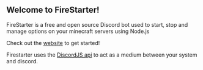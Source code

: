 ## Welcome to FireStarter!

FireStarter is a free and open source Discord bot used to start, stop and manage options on your minecraft servers using Node.js

Check out the [website](https://fire-starter-website.vercel.app/) to get started!

Firestarter uses the [DiscordJS api](https://discord.js.org/#/) to act as a medium between your system and discord.
